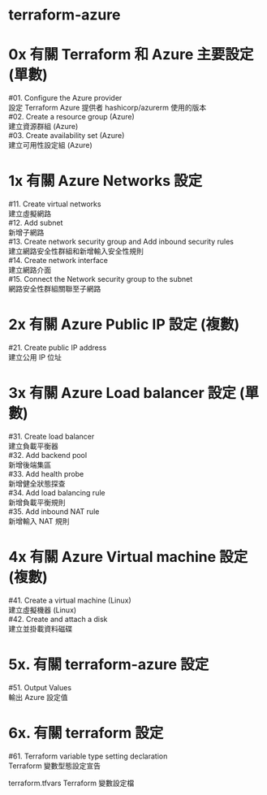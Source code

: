 # terraform-azure

# 0x 有關 Terraform 和 Azure 主要設定 (單數)
 #01. Configure the Azure provider  
      設定 Terraform Azure 提供者 hashicorp/azurerm 使用的版本  
 #02. Create a resource group (Azure)  
      建立資源群組 (Azure)  
 #03. Create availability set (Azure)  
      建立可用性設定組 (Azure)  

# 1x 有關 Azure Networks 設定
 #11. Create virtual networks  
      建立虛擬網路  
 #12. Add subnet  
      新增子網路  
 #13. Create network security group and Add inbound security rules  
      建立網路安全性群組和新增輸入安全性規則  
 #14. Create network interface  
      建立網路介面  
 #15. Connect the Network security group to the subnet  
      網路安全性群組關聯至子網路  

# 2x 有關 Azure Public IP 設定 (複數)
 #21. Create public IP address  
      建立公用 IP 位址  

# 3x 有關 Azure Load balancer 設定 (單數)
 #31. Create load balancer  
      建立負載平衡器  
 #32. Add backend pool  
      新增後端集區  
 #33. Add health probe  
      新增健全狀態探查  
 #34. Add load balancing rule  
      新增負載平衡規則  
 #35. Add inbound NAT rule  
      新增輸入 NAT 規則  

# 4x 有關 Azure Virtual machine 設定 (複數)
 #41. Create a virtual machine (Linux)  
      建立虛擬機器 (Linux)  
 #42. Create and attach a disk  
      建立並掛載資料磁碟  

# 5x. 有關 terraform-azure 設定
 #51. Output Values  
      輸出 Azure 設定值  

# 6x. 有關 terraform 設定
 #61. Terraform variable type setting declaration  
      Terraform 變數型態設定宣告  

terraform.tfvars
Terraform 變數設定檔
